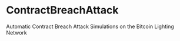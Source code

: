 # ContractBreachAttack
Automatic Contract Breach Attack Simulations on the Bitcoin Lighting Network
